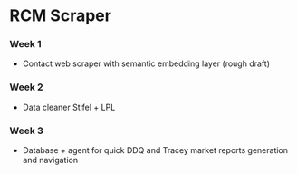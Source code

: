 # RCM Scraper

### Week 1
- Contact web scraper with semantic embedding layer (rough draft)

### Week 2
- Data cleaner Stifel + LPL

### Week 3
- Database + agent for quick DDQ and Tracey market reports generation and navigation